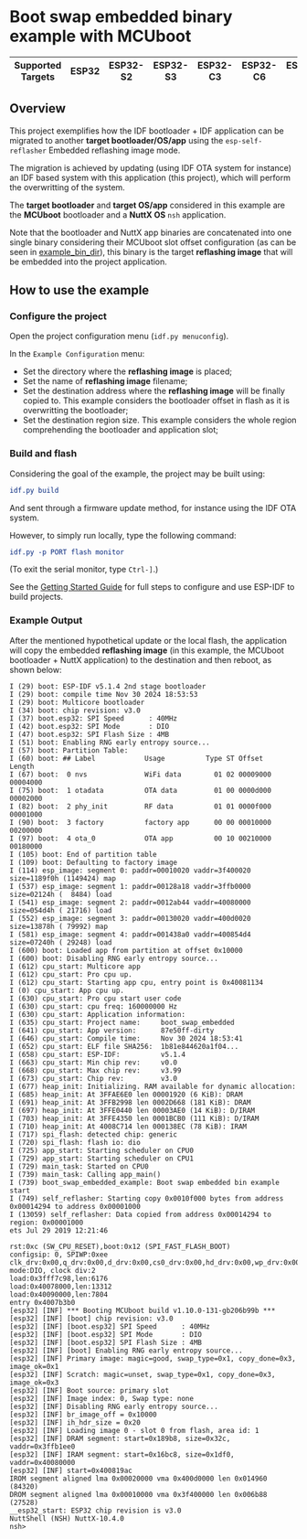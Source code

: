 # Boot swap embedded binary example with MCUboot

| Supported Targets | ESP32    | ESP32-S2 | ESP32-S3 | ESP32-C3 | ESP32-C6 | ESP32-H2 |
| ----------------- | -------- | -------- | -------- | -------- | -------- | -------- |

## Overview

This project exemplifies how the IDF bootloader + IDF application can be migrated to another **target bootloader/OS/app** using the `esp-self-reflasher` Embedded reflashing image mode.

The migration is achieved by updating (using IDF OTA system for instance) an IDF based system with this application (this project), which will perform the overwritting of the system.

The **target bootloader** and **target OS/app** considered in this example are the **MCUboot** bootloader and a **NuttX OS** `nsh` application.

Note that the bootloader and NuttX app binaries are concatenated into one single binary considering their MCUboot slot offset configuration (as can be seen in [example_bin_dir](/example_bin_dir)), this binary is the target **reflashing image** that will be embedded into the project application.

## How to use the example

### Configure the project

Open the project configuration menu (`idf.py menuconfig`).

In the `Example Configuration` menu:

* Set the directory where the **reflashing image** is placed;
* Set the name of **reflashing image** filename;
* Set the destination address where the **reflashing image** will be finally copied to. This example considers the bootloader offset in flash as it is overwritting the bootloader;
* Set the destination region size. This example considers the whole region comprehending the bootloader and application slot;

### Build and flash

Considering the goal of the example, the project may be built using:

```CMake
idf.py build
```

And sent through a firmware update method, for instance using the IDF OTA system.

However, to simply run locally, type the following command:

```CMake
idf.py -p PORT flash monitor
```

(To exit the serial monitor, type ``Ctrl-]``.)

See the [Getting Started Guide](https://docs.espressif.com/projects/esp-idf/en/stable/esp32/index.html) for full steps to configure and use ESP-IDF to build projects.

### Example Output

After the mentioned hypothetical update or the local flash, the application will copy the embedded **reflashing image** (in this example, the MCUboot bootloader + NuttX application) to the destination and then reboot, as shown below:

```
I (29) boot: ESP-IDF v5.1.4 2nd stage bootloader
I (29) boot: compile time Nov 30 2024 18:53:53
I (29) boot: Multicore bootloader
I (34) boot: chip revision: v3.0
I (37) boot.esp32: SPI Speed      : 40MHz
I (42) boot.esp32: SPI Mode       : DIO
I (47) boot.esp32: SPI Flash Size : 4MB
I (51) boot: Enabling RNG early entropy source...
I (57) boot: Partition Table:
I (60) boot: ## Label            Usage          Type ST Offset   Length
I (67) boot:  0 nvs              WiFi data        01 02 00009000 00004000
I (75) boot:  1 otadata          OTA data         01 00 0000d000 00002000
I (82) boot:  2 phy_init         RF data          01 01 0000f000 00001000
I (90) boot:  3 factory          factory app      00 00 00010000 00200000
I (97) boot:  4 ota_0            OTA app          00 10 00210000 00180000
I (105) boot: End of partition table
I (109) boot: Defaulting to factory image
I (114) esp_image: segment 0: paddr=00010020 vaddr=3f400020 size=1189f0h (1149424) map
I (537) esp_image: segment 1: paddr=00128a18 vaddr=3ffb0000 size=02124h (  8484) load
I (541) esp_image: segment 2: paddr=0012ab44 vaddr=40080000 size=054d4h ( 21716) load
I (552) esp_image: segment 3: paddr=00130020 vaddr=400d0020 size=13878h ( 79992) map
I (581) esp_image: segment 4: paddr=001438a0 vaddr=400854d4 size=07240h ( 29248) load
I (600) boot: Loaded app from partition at offset 0x10000
I (600) boot: Disabling RNG early entropy source...
I (612) cpu_start: Multicore app
I (612) cpu_start: Pro cpu up.
I (612) cpu_start: Starting app cpu, entry point is 0x40081134
I (0) cpu_start: App cpu up.
I (630) cpu_start: Pro cpu start user code
I (630) cpu_start: cpu freq: 160000000 Hz
I (630) cpu_start: Application information:
I (635) cpu_start: Project name:     boot_swap_embedded
I (641) cpu_start: App version:      87e50ff-dirty
I (646) cpu_start: Compile time:     Nov 30 2024 18:53:41
I (652) cpu_start: ELF file SHA256:  1b81e844620a1f04...
I (658) cpu_start: ESP-IDF:          v5.1.4
I (663) cpu_start: Min chip rev:     v0.0
I (668) cpu_start: Max chip rev:     v3.99
I (673) cpu_start: Chip rev:         v3.0
I (677) heap_init: Initializing. RAM available for dynamic allocation:
I (685) heap_init: At 3FFAE6E0 len 00001920 (6 KiB): DRAM
I (691) heap_init: At 3FFB2998 len 0002D668 (181 KiB): DRAM
I (697) heap_init: At 3FFE0440 len 00003AE0 (14 KiB): D/IRAM
I (703) heap_init: At 3FFE4350 len 0001BCB0 (111 KiB): D/IRAM
I (710) heap_init: At 4008C714 len 000138EC (78 KiB): IRAM
I (717) spi_flash: detected chip: generic
I (720) spi_flash: flash io: dio
I (725) app_start: Starting scheduler on CPU0
I (729) app_start: Starting scheduler on CPU1
I (729) main_task: Started on CPU0
I (739) main_task: Calling app_main()
I (739) boot_swap_embedded_example: Boot swap embedded bin example start
I (749) self_reflasher: Starting copy 0x0010f000 bytes from address 0x00014294 to address 0x00001000
I (13059) self_reflasher: Data copied from address 0x00014294 to region: 0x00001000
ets Jul 29 2019 12:21:46

rst:0xc (SW_CPU_RESET),boot:0x12 (SPI_FAST_FLASH_BOOT)
configsip: 0, SPIWP:0xee
clk_drv:0x00,q_drv:0x00,d_drv:0x00,cs0_drv:0x00,hd_drv:0x00,wp_drv:0x00
mode:DIO, clock div:2
load:0x3fff7c98,len:6176
load:0x40078000,len:13312
load:0x40090000,len:7804
entry 0x4007b3b0
[esp32] [INF] *** Booting MCUboot build v1.10.0-131-gb206b99b ***
[esp32] [INF] [boot] chip revision: v3.0
[esp32] [INF] [boot.esp32] SPI Speed      : 40MHz
[esp32] [INF] [boot.esp32] SPI Mode       : DIO
[esp32] [INF] [boot.esp32] SPI Flash Size : 4MB
[esp32] [INF] [boot] Enabling RNG early entropy source...
[esp32] [INF] Primary image: magic=good, swap_type=0x1, copy_done=0x3, image_ok=0x1
[esp32] [INF] Scratch: magic=unset, swap_type=0x1, copy_done=0x3, image_ok=0x3
[esp32] [INF] Boot source: primary slot
[esp32] [INF] Image index: 0, Swap type: none
[esp32] [INF] Disabling RNG early entropy source...
[esp32] [INF] br_image_off = 0x10000
[esp32] [INF] ih_hdr_size = 0x20
[esp32] [INF] Loading image 0 - slot 0 from flash, area id: 1
[esp32] [INF] DRAM segment: start=0x189b8, size=0x32c, vaddr=0x3ffb1ee0
[esp32] [INF] IRAM segment: start=0x16bc8, size=0x1df0, vaddr=0x40080000
[esp32] [INF] start=0x400819ac
IROM segment aligned lma 0x00020000 vma 0x400d0000 len 0x014960 (84320)
DROM segment aligned lma 0x00010000 vma 0x3f400000 len 0x006b88 (27528)
__esp32_start: ESP32 chip revision is v3.0
NuttShell (NSH) NuttX-10.4.0
nsh>
```
